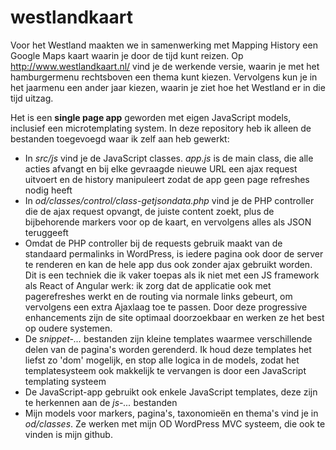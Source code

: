 # westlandkaart
Voor het Westland maakten we in samenwerking met Mapping History een Google Maps kaart waarin je door de tijd kunt reizen. Op http://www.westlandkaart.nl/ vind je de werkende versie, waarin je met het hamburgermenu rechtsboven een thema kunt kiezen. Vervolgens kun je in het jaarmenu een ander jaar kiezen, waarin je ziet hoe het Westland er in die tijd uitzag.

Het is een **single page app** geworden met eigen JavaScript models, inclusief een microtemplating system. In deze repository heb ik alleen de bestanden toegevoegd waar ik zelf aan heb gewerkt:

- In *src/js* vind je de JavaScript classes. *app.js* is de main class, die alle acties afvangt en bij elke gevraagde nieuwe URL een ajax request uitvoert en de history manipuleert zodat de app geen page refreshes nodig heeft
- In *od/classes/control/class-getjsondata.php* vind je de PHP controller die de ajax request opvangt, de juiste content zoekt, plus de bijbehorende markers voor op de kaart, en vervolgens alles als JSON teruggeeft
- Omdat de PHP controller bij de requests gebruik maakt van de standaard permalinks in WordPress, is iedere pagina ook door de server te renderen en kan de hele app dus ook zonder ajax gebruikt worden. Dit is een techniek die ik vaker toepas als ik niet met een JS framework als React of Angular werk: ik zorg dat de applicatie ook met pagerefreshes werkt en de routing via normale links gebeurt, om vervolgens een extra Ajaxlaag toe te passen. Door deze progressive enhancements zijn de site optimaal doorzoekbaar en werken ze het best op oudere systemen.
- De *snippet-...* bestanden zijn kleine templates waarmee verschillende delen van de pagina's worden gerenderd. Ik houd deze templates het liefst zo 'dom' mogelijk, en stop alle logica in de models, zodat het templatesysteem ook makkelijk te vervangen is door een JavaScript templating systeem
- De JavaScript-app gebruikt ook enkele JavaScript templates, deze zijn te herkennen aan de *js-...* bestanden
- Mijn models voor markers, pagina's, taxonomieën en thema's vind je in *od/classes*. Ze werken met mijn OD WordPress MVC systeem, die ook te vinden is mijn github.
